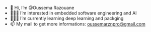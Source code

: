 - 👋 Hi, I’m @Oussema Razouane
- 👨🏻‍💻 I’m interested in embedded software engineering and AI
- 🏋🏻‍♂️ I’m currently learning deep learning and packging
- 📫 My mail to get more informations: oussemarznpro@gmail.com 
